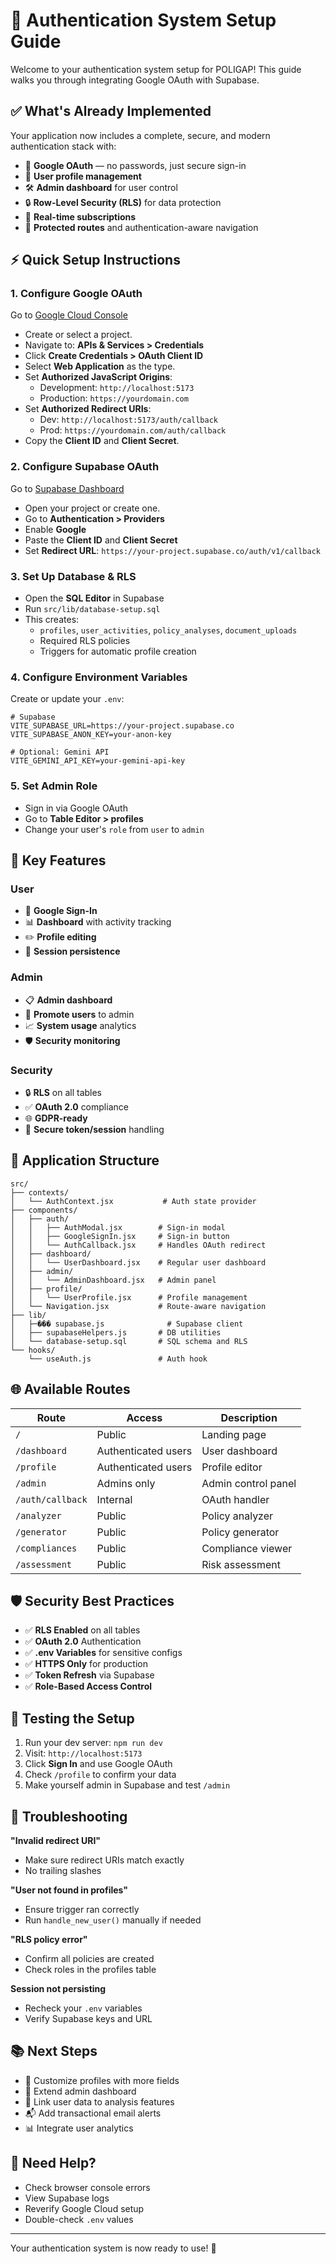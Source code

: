 # 🔐 Authentication System Setup Guide

Welcome to your authentication system setup for POLIGAP! This guide walks you through integrating Google OAuth with Supabase.

## ✅ What's Already Implemented

Your application now includes a complete, secure, and modern authentication stack with:

- 🔐 **Google OAuth** — no passwords, just secure sign-in
- 👤 **User profile management**
- 🛠️ **Admin dashboard** for user control
- 🔒 **Row-Level Security (RLS)** for data protection
- 📡 **Real-time subscriptions**
- 🚫 **Protected routes** and authentication-aware navigation

## ⚡ Quick Setup Instructions

### 1. Configure Google OAuth

Go to [Google Cloud Console](https://console.cloud.google.com/)

- Create or select a project.
- Navigate to: **APIs & Services > Credentials**
- Click **Create Credentials > OAuth Client ID**
- Select **Web Application** as the type.
- Set **Authorized JavaScript Origins**:
  - Development: `http://localhost:5173`
  - Production: `https://yourdomain.com`
- Set **Authorized Redirect URIs**:
  - Dev: `http://localhost:5173/auth/callback`
  - Prod: `https://yourdomain.com/auth/callback`
- Copy the **Client ID** and **Client Secret**.

### 2. Configure Supabase OAuth

Go to [Supabase Dashboard](https://supabase.com/dashboard)

- Open your project or create one.
- Go to **Authentication > Providers**
- Enable **Google**
- Paste the **Client ID** and **Client Secret**
- Set **Redirect URL**: `https://your-project.supabase.co/auth/v1/callback`

### 3. Set Up Database & RLS

- Open the **SQL Editor** in Supabase
- Run `src/lib/database-setup.sql`
- This creates:
  - `profiles`, `user_activities`, `policy_analyses`, `document_uploads`
  - Required RLS policies
  - Triggers for automatic profile creation

### 4. Configure Environment Variables

Create or update your `.env`:

```env
# Supabase
VITE_SUPABASE_URL=https://your-project.supabase.co
VITE_SUPABASE_ANON_KEY=your-anon-key

# Optional: Gemini API
VITE_GEMINI_API_KEY=your-gemini-api-key
```

### 5. Set Admin Role

- Sign in via Google OAuth
- Go to **Table Editor > profiles**
- Change your user's `role` from `user` to `admin`

## 🎯 Key Features

### User
- 🔐 **Google Sign-In**
- 📊 **Dashboard** with activity tracking
- ✏️ **Profile editing**
- 🔄 **Session persistence**

### Admin
- 📋 **Admin dashboard**
- 🚀 **Promote users** to admin
- 📈 **System usage** analytics
- 🛡️ **Security monitoring**

### Security
- 🔒 **RLS** on all tables
- ✅ **OAuth 2.0** compliance
- 🌐 **GDPR-ready**
- 🔁 **Secure token/session** handling

## 🧭 Application Structure

```
src/
├── contexts/
│   └── AuthContext.jsx           # Auth state provider
├── components/
│   ├── auth/
│   │   ├── AuthModal.jsx        # Sign-in modal
│   │   ├── GoogleSignIn.jsx     # Sign-in button
│   │   └── AuthCallback.jsx     # Handles OAuth redirect
│   ├── dashboard/
│   │   └── UserDashboard.jsx    # Regular user dashboard
│   ├── admin/
│   │   └── AdminDashboard.jsx   # Admin panel
│   ├── profile/
│   │   └── UserProfile.jsx      # Profile management
│   └── Navigation.jsx           # Route-aware navigation
├── lib/
│   ├─��� supabase.js              # Supabase client
│   ├── supabaseHelpers.js       # DB utilities
│   └── database-setup.sql       # SQL schema and RLS
└── hooks/
    └── useAuth.js               # Auth hook
```

## 🌐 Available Routes

| Route | Access | Description |
|-------|--------|-------------|
| `/` | Public | Landing page |
| `/dashboard` | Authenticated users | User dashboard |
| `/profile` | Authenticated users | Profile editor |
| `/admin` | Admins only | Admin control panel |
| `/auth/callback` | Internal | OAuth handler |
| `/analyzer` | Public | Policy analyzer |
| `/generator` | Public | Policy generator |
| `/compliances` | Public | Compliance viewer |
| `/assessment` | Public | Risk assessment |

## 🛡️ Security Best Practices

- ✅ **RLS Enabled** on all tables
- ✅ **OAuth 2.0** Authentication
- ✅ **.env Variables** for sensitive configs
- ✅ **HTTPS Only** for production
- ✅ **Token Refresh** via Supabase
- ✅ **Role-Based Access Control**

## 🧪 Testing the Setup

1. Run your dev server: `npm run dev`
2. Visit: `http://localhost:5173`
3. Click **Sign In** and use Google OAuth
4. Check `/profile` to confirm your data
5. Make yourself admin in Supabase and test `/admin`

## 🐞 Troubleshooting

**"Invalid redirect URI"**
- Make sure redirect URIs match exactly
- No trailing slashes

**"User not found in profiles"**
- Ensure trigger ran correctly
- Run `handle_new_user()` manually if needed

**"RLS policy error"**
- Confirm all policies are created
- Check roles in the profiles table

**Session not persisting**
- Recheck your `.env` variables
- Verify Supabase keys and URL

## 📚 Next Steps

- 🔧 Customize profiles with more fields
- 🧩 Extend admin dashboard
- 🔗 Link user data to analysis features
- 📬 Add transactional email alerts
- 📊 Integrate user analytics

## 🤝 Need Help?

- Check browser console errors
- View Supabase logs
- Reverify Google Cloud setup
- Double-check `.env` values

---

Your authentication system is now ready to use! 🎉
